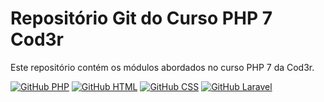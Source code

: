 # Repositório Git do Curso PHP 7 Cod3r

Este repositório contém os módulos abordados no curso PHP 7 da Cod3r.

[![GitHub PHP](https://img.shields.io/badge/-PHP-777BB4?logo=php&logoColor=white)](https://github.com/php)
[![GitHub HTML](https://img.shields.io/badge/-HTML-E34F26?logo=html5&logoColor=white)](https://github.com/html)
[![GitHub CSS](https://img.shields.io/badge/-CSS-1572B6?logo=css3&logoColor=white)](https://github.com/css)
[![GitHub Laravel](https://img.shields.io/badge/-Laravel-FF2D20?logo=laravel&logoColor=white)](https://github.com/laravel)

